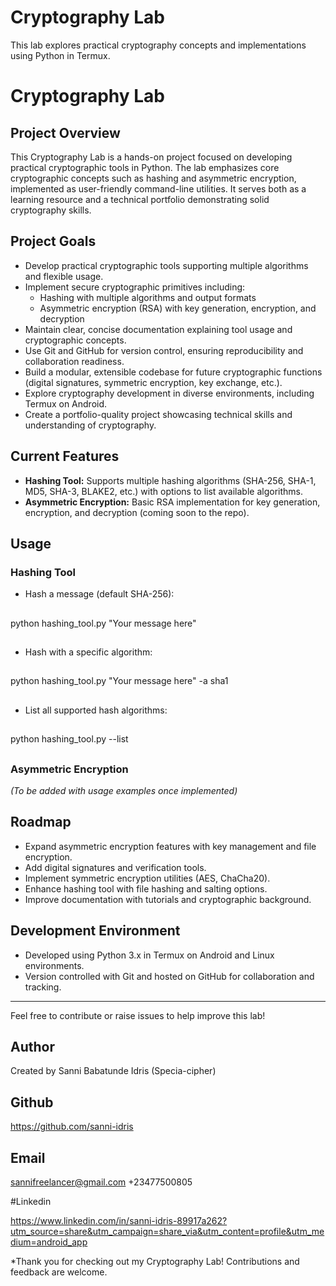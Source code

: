 # Cryptography Lab
This lab explores practical cryptography concepts and implementations using Python in Termux.


##

# Cryptography Lab

## Project Overview

This Cryptography Lab is a hands-on project focused on developing practical cryptographic tools in Python. The lab emphasizes core cryptographic concepts such as hashing and asymmetric encryption, implemented as user-friendly command-line utilities. It serves both as a learning resource and a technical portfolio demonstrating solid cryptography skills.

## Project Goals

- Develop practical cryptographic tools supporting multiple algorithms and flexible usage.  
- Implement secure cryptographic primitives including:  
  - Hashing with multiple algorithms and output formats  
  - Asymmetric encryption (RSA) with key generation, encryption, and decryption  
- Maintain clear, concise documentation explaining tool usage and cryptographic concepts.  
- Use Git and GitHub for version control, ensuring reproducibility and collaboration readiness.  
- Build a modular, extensible codebase for future cryptographic functions (digital signatures, symmetric encryption, key exchange, etc.).  
- Explore cryptography development in diverse environments, including Termux on Android.  
- Create a portfolio-quality project showcasing technical skills and understanding of cryptography.

## Current Features

- **Hashing Tool:** Supports multiple hashing algorithms (SHA-256, SHA-1, MD5, SHA-3, BLAKE2, etc.) with options to list available algorithms.  
- **Asymmetric Encryption:** Basic RSA implementation for key generation, encryption, and decryption (coming soon to the repo).  

## Usage

### Hashing Tool

- Hash a message (default SHA-256):

##

python hashing_tool.py "Your message here"

##


- Hash with a specific algorithm:

##


python hashing_tool.py "Your message here" -a sha1

##


- List all supported hash algorithms:


##

python hashing_tool.py --list

##


### Asymmetric Encryption

*(To be added with usage examples once implemented)*

## Roadmap

- Expand asymmetric encryption features with key management and file encryption.  
- Add digital signatures and verification tools.  
- Implement symmetric encryption utilities (AES, ChaCha20).  
- Enhance hashing tool with file hashing and salting options.  
- Improve documentation with tutorials and cryptographic background.

## Development Environment

- Developed using Python 3.x in Termux on Android and Linux environments.  
- Version controlled with Git and hosted on GitHub for collaboration and tracking.

---

Feel free to contribute or raise issues to help improve this lab!


## Author

Created by Sanni Babatunde Idris (Specia-cipher) 

## Github 

https://github.com/sanni-idris 

## Email 
sannifreelancer@gmail.com
+23477500805

#Linkedin

https://www.linkedin.com/in/sanni-idris-89917a262?utm_source=share&utm_campaign=share_via&utm_content=profile&utm_medium=android_app



*Thank you for checking out my Cryptography Lab! Contributions and feedback are welcome.
